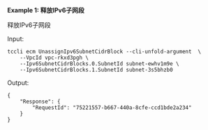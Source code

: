 **Example 1: 释放IPv6子网段**

释放IPv6子网段


Input: 

```
tccli ecm UnassignIpv6SubnetCidrBlock --cli-unfold-argument  \
    --VpcId vpc-rkxd3pgh \
    --Ipv6SubnetCidrBlocks.0.SubnetId subnet-ewhv1m9e \
    --Ipv6SubnetCidrBlocks.1.SubnetId subnet-3s5bhzb0
```

Output: 
```
{
    "Response": {
        "RequestId": "75221557-b667-440a-8cfe-ccd1bde2a234"
    }
}
```

